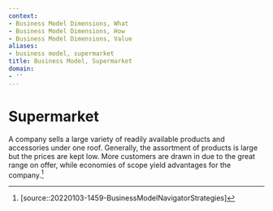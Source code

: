 ```yaml
---
context:
- Business Model Dimensions, What
- Business Model Dimensions, How
- Business Model Dimensions, Value
aliases:
- business model, supermarket
title: Business Model, Supermarket
domain:
- ''
---
```


# Supermarket

A company sells a large variety of readily available products and accessories under one roof. Generally, the assortment of products is large but the prices are kept low. More customers are drawn in due to the great range on offer, while economies of scope yield advantages for the company.[^1]

[^1]: [source::20220103-1459-BusinessModelNavigatorStrategies]
